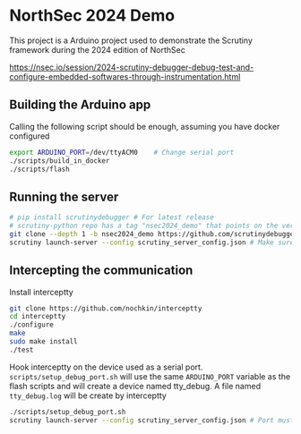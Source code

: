 # NorthSec 2024 Demo

This project is a Arduino project used to demonstrate the Scrutiny framework during the 2024 edition of NorthSec


https://nsec.io/session/2024-scrutiny-debugger-debug-test-and-configure-embedded-softwares-through-instrumentation.html


## Building the Arduino app

Calling the following script should be enough, assuming you have docker configured

```bash
export ARDUINO_PORT=/dev/ttyACM0    # Change serial port
./scripts/build_in_docker
./scripts/flash
```

## Running the server

```bash
# pip install scrutinydebugger # For latest release
# scrutiny-python repo has a tag "nsec2024_demo" that points on the version used.
git clone --depth 1 -b nsec2024_demo https://github.com/scrutinydebugger/scrutiny-python /tmp/scrutiny-python && pip3 install -e /tmp/scrutiny-python
scrutiny launch-server --config scrutiny_server_config.json # Make sure to adjust the serial port name in that configuration
```

## Intercepting the communication

Install interceptty

```bash
git clone https://github.com/nochkin/interceptty
cd interceptty
./configure
make
sudo make install
./test
```

Hook interceptty on the device used as a serial port. ``scripts/setup_debug_port.sh`` will use the same ``ARDUINO_PORT`` variable as the flash scripts and will create a device named tty_debug.  A file named ``tty_debug.log`` will be create by interceptty

```bash
./scripts/setup_debug_port.sh
scrutiny launch-server --config scrutiny_server_config.json # Port must be changed to ./tty_debug
```
